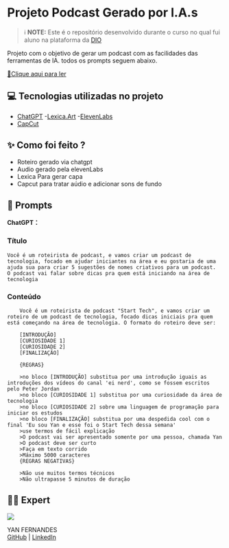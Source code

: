 # Projeto Podcast Gerado por I.A.s

> ℹ️  **NOTE:**  Este é o repositório desenvolvido durante o curso no qual fui aluno na plataforma da  [DIO](https://dio.me/)

Projeto com o objetivo de gerar um podcast com as facilidades das ferramentas de IA. todos os prompts seguem abaixo.

[📕Clique aqui para ler](#)

## 💻 Tecnologias utilizadas no projeto

- [ChatGPT](https://chat.openai.com/)
-[Lexica.Art](https://lexica.art/)
-[ElevenLabs](https://elevenlabs.io/)
- [CapCut](https://www.capcut.com/my-edit)

## ✨ Como foi feito ?
- Roteiro gerado via chatgpt
- Audio gerado pela elevenLabs
- Lexica Para gerar capa
- Capcut para tratar aúdio e adicionar sons de fundo

## 🧠 Prompts

**ChatGPT：**

### Título

    Você é um roteirista de podcast, e vamos criar um podcast de tecnologia, focado em ajudar iniciantes na área e eu gostaria de uma ajuda sua para criar 5 sugestões de nomes criativos para um podcast. 
    O podcast vai falar sobre dicas pra quem está iniciando na área de tecnologia

### Conteúdo
```
    Você é um roteirista de podcast "Start Tech", e vamos criar um roteiro de um podcast de tecnologia, focado dicas iniciais pra quem está começando na área de tecnologia. O formato do roteiro deve ser:

    [INTRODUÇÃO]
    [CURIOSIDADE 1]
    [CURIOSIDADE 2]
    [FINALIZAÇÃO]

    {REGRAS}

    >no bloco [INTRODUÇÃO] substitua por uma introdução iguais as introduções dos vídeos do canal 'ei nerd', como se fossem escritos pelo Peter Jordan
    >no bloco [CURIOSIDADE 1] substitua por uma curiosidade da área de tecnologia
    >no bloco [CURIOSIDADE 2] sobre uma linguagem de programação para iniciar os estudos
    >no bloco [FINALIZAÇÃO] substitua por uma despedida cool com o final 'Eu sou Yan e esse foi o Start Tech dessa semana'
    >use termos de fácil explicação
    >O podcast vai ser apresentado somente por uma pessoa, chamada Yan
    >O podcast deve ser curto
    >Faça em texto corrido
    >Máximo 5000 caracteres
    {REGRAS NEGATIVAS}

    >Não use muitos termos técnicos
    >Não ultrapasse 5 minutos de duração
```

## 👨‍💻 Expert

[![](https://avatars.githubusercontent.com/u/143640083?s=400&u=739976993ba536e2f6692cd3abea9fd247bc13cc&v=4)](https://avatars.githubusercontent.com/u/143640083?s=400&u=739976993ba536e2f6692cd3abea9fd247bc13cc&v=4)

YAN FERNANDES  
[GitHub](https://github.com/yancfgomes) | [LinkedIn](https://www.linkedin.com/in/yan-da-costa-fernandes-gomes-46353819a/) 

  
  

